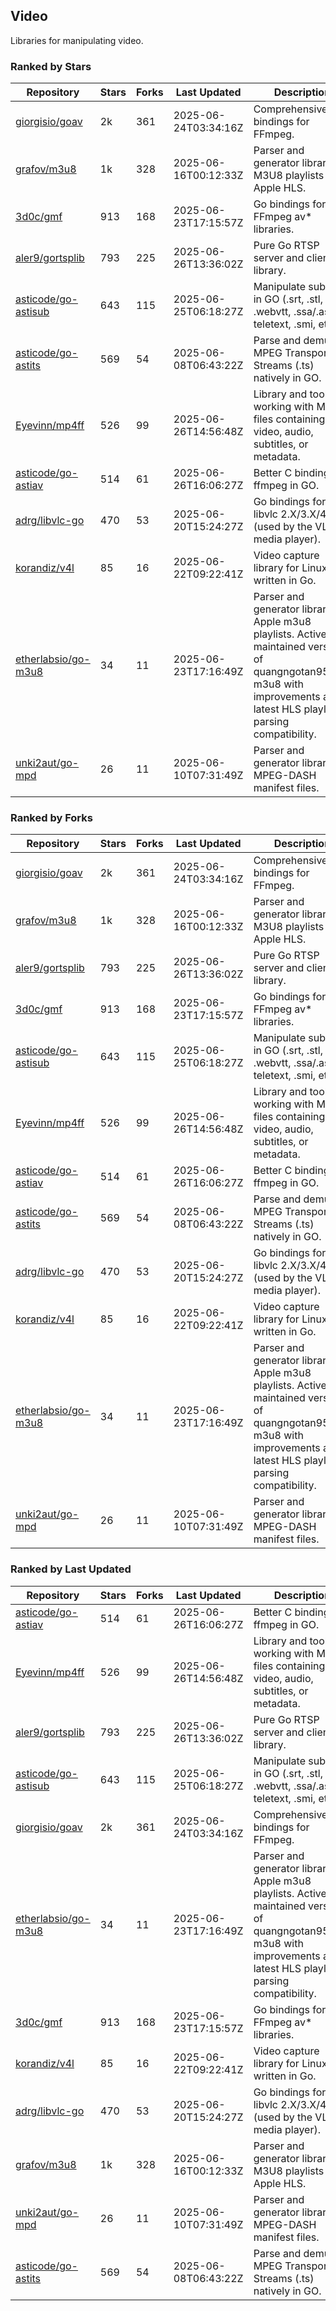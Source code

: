 ## Video

Libraries for manipulating video.

### Ranked by Stars

| Repository | Stars | Forks | Last Updated | Description | 
|------------|-------|-------|--------------|-------------|
| [giorgisio/goav](https://github.com/giorgisio/goav) | 2k | 361 | 2025-06-24T03:34:16Z |  Comprehensive Go bindings for FFmpeg. |
| [grafov/m3u8](https://github.com/grafov/m3u8) | 1k | 328 | 2025-06-16T00:12:33Z |  Parser and generator library of M3U8 playlists for Apple HLS. |
| [3d0c/gmf](https://github.com/3d0c/gmf) | 913 | 168 | 2025-06-23T17:15:57Z |  Go bindings for FFmpeg av\* libraries. |
| [aler9/gortsplib](https://github.com/aler9/gortsplib) | 793 | 225 | 2025-06-26T13:36:02Z |  Pure Go RTSP server and client library. |
| [asticode/go-astisub](https://github.com/asticode/go-astisub) | 643 | 115 | 2025-06-25T06:18:27Z |  Manipulate subtitles in GO (.srt, .stl, .ttml, .webvtt, .ssa/.ass, teletext, .smi, etc.). |
| [asticode/go-astits](https://github.com/asticode/go-astits) | 569 | 54 | 2025-06-08T06:43:22Z |  Parse and demux MPEG Transport Streams (.ts) natively in GO. |
| [Eyevinn/mp4ff](https://github.com/Eyevinn/mp4ff) | 526 | 99 | 2025-06-26T14:56:48Z |  Library and tools for working with MP4 files containing video, audio, subtitles, or metadata. |
| [asticode/go-astiav](https://github.com/asticode/go-astiav) | 514 | 61 | 2025-06-26T16:06:27Z |  Better C bindings for ffmpeg in GO. |
| [adrg/libvlc-go](https://github.com/adrg/libvlc-go) | 470 | 53 | 2025-06-20T15:24:27Z |  Go bindings for libvlc 2.X/3.X/4.X (used by the VLC media player). |
| [korandiz/v4l](https://github.com/korandiz/v4l) | 85 | 16 | 2025-06-22T09:22:41Z |  Video capture library for Linux, written in Go. |
| [etherlabsio/go-m3u8](https://github.com/etherlabsio/go-m3u8) | 34 | 11 | 2025-06-23T17:16:49Z |  Parser and generator library for Apple m3u8 playlists. Actively maintained version of quangngotan95/go-m3u8 with improvements and latest HLS playlist parsing compatibility. |
| [unki2aut/go-mpd](https://github.com/unki2aut/go-mpd) | 26 | 11 | 2025-06-10T07:31:49Z |  Parser and generator library for MPEG-DASH manifest files. |

### Ranked by Forks

| Repository | Stars | Forks | Last Updated | Description | 
|------------|-------|-------|--------------|-------------|
| [giorgisio/goav](https://github.com/giorgisio/goav) | 2k | 361 | 2025-06-24T03:34:16Z |  Comprehensive Go bindings for FFmpeg. |
| [grafov/m3u8](https://github.com/grafov/m3u8) | 1k | 328 | 2025-06-16T00:12:33Z |  Parser and generator library of M3U8 playlists for Apple HLS. |
| [aler9/gortsplib](https://github.com/aler9/gortsplib) | 793 | 225 | 2025-06-26T13:36:02Z |  Pure Go RTSP server and client library. |
| [3d0c/gmf](https://github.com/3d0c/gmf) | 913 | 168 | 2025-06-23T17:15:57Z |  Go bindings for FFmpeg av\* libraries. |
| [asticode/go-astisub](https://github.com/asticode/go-astisub) | 643 | 115 | 2025-06-25T06:18:27Z |  Manipulate subtitles in GO (.srt, .stl, .ttml, .webvtt, .ssa/.ass, teletext, .smi, etc.). |
| [Eyevinn/mp4ff](https://github.com/Eyevinn/mp4ff) | 526 | 99 | 2025-06-26T14:56:48Z |  Library and tools for working with MP4 files containing video, audio, subtitles, or metadata. |
| [asticode/go-astiav](https://github.com/asticode/go-astiav) | 514 | 61 | 2025-06-26T16:06:27Z |  Better C bindings for ffmpeg in GO. |
| [asticode/go-astits](https://github.com/asticode/go-astits) | 569 | 54 | 2025-06-08T06:43:22Z |  Parse and demux MPEG Transport Streams (.ts) natively in GO. |
| [adrg/libvlc-go](https://github.com/adrg/libvlc-go) | 470 | 53 | 2025-06-20T15:24:27Z |  Go bindings for libvlc 2.X/3.X/4.X (used by the VLC media player). |
| [korandiz/v4l](https://github.com/korandiz/v4l) | 85 | 16 | 2025-06-22T09:22:41Z |  Video capture library for Linux, written in Go. |
| [etherlabsio/go-m3u8](https://github.com/etherlabsio/go-m3u8) | 34 | 11 | 2025-06-23T17:16:49Z |  Parser and generator library for Apple m3u8 playlists. Actively maintained version of quangngotan95/go-m3u8 with improvements and latest HLS playlist parsing compatibility. |
| [unki2aut/go-mpd](https://github.com/unki2aut/go-mpd) | 26 | 11 | 2025-06-10T07:31:49Z |  Parser and generator library for MPEG-DASH manifest files. |

### Ranked by Last Updated

| Repository | Stars | Forks | Last Updated | Description | 
|------------|-------|-------|--------------|-------------|
| [asticode/go-astiav](https://github.com/asticode/go-astiav) | 514 | 61 | 2025-06-26T16:06:27Z |  Better C bindings for ffmpeg in GO. |
| [Eyevinn/mp4ff](https://github.com/Eyevinn/mp4ff) | 526 | 99 | 2025-06-26T14:56:48Z |  Library and tools for working with MP4 files containing video, audio, subtitles, or metadata. |
| [aler9/gortsplib](https://github.com/aler9/gortsplib) | 793 | 225 | 2025-06-26T13:36:02Z |  Pure Go RTSP server and client library. |
| [asticode/go-astisub](https://github.com/asticode/go-astisub) | 643 | 115 | 2025-06-25T06:18:27Z |  Manipulate subtitles in GO (.srt, .stl, .ttml, .webvtt, .ssa/.ass, teletext, .smi, etc.). |
| [giorgisio/goav](https://github.com/giorgisio/goav) | 2k | 361 | 2025-06-24T03:34:16Z |  Comprehensive Go bindings for FFmpeg. |
| [etherlabsio/go-m3u8](https://github.com/etherlabsio/go-m3u8) | 34 | 11 | 2025-06-23T17:16:49Z |  Parser and generator library for Apple m3u8 playlists. Actively maintained version of quangngotan95/go-m3u8 with improvements and latest HLS playlist parsing compatibility. |
| [3d0c/gmf](https://github.com/3d0c/gmf) | 913 | 168 | 2025-06-23T17:15:57Z |  Go bindings for FFmpeg av\* libraries. |
| [korandiz/v4l](https://github.com/korandiz/v4l) | 85 | 16 | 2025-06-22T09:22:41Z |  Video capture library for Linux, written in Go. |
| [adrg/libvlc-go](https://github.com/adrg/libvlc-go) | 470 | 53 | 2025-06-20T15:24:27Z |  Go bindings for libvlc 2.X/3.X/4.X (used by the VLC media player). |
| [grafov/m3u8](https://github.com/grafov/m3u8) | 1k | 328 | 2025-06-16T00:12:33Z |  Parser and generator library of M3U8 playlists for Apple HLS. |
| [unki2aut/go-mpd](https://github.com/unki2aut/go-mpd) | 26 | 11 | 2025-06-10T07:31:49Z |  Parser and generator library for MPEG-DASH manifest files. |
| [asticode/go-astits](https://github.com/asticode/go-astits) | 569 | 54 | 2025-06-08T06:43:22Z |  Parse and demux MPEG Transport Streams (.ts) natively in GO. |

